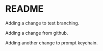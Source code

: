 # README # 

Adding a change to test branching.

Adding a change from github.

Adding another change to prompt keychain.
